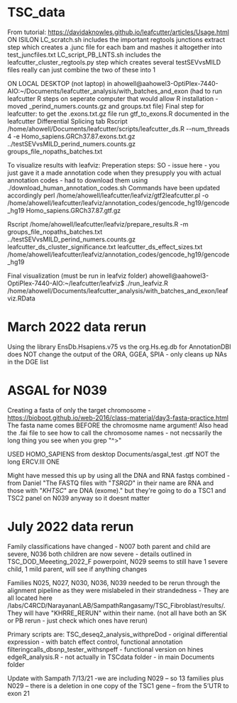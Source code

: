 # TSC_data

From tutorial: https://davidaknowles.github.io/leafcutter/articles/Usage.html 
ON ISILON
LC_scratch.sh includes the important regtools junctions extract step which creates a .junc file for each bam and mashes it altogether into test_juncfiles.txt
LC_script_PB_LNTS.sh includes the leafcutter_cluster_regtools.py step which creates several testSEVvsMILD files
really can just combine the two of these into 1

ON LOCAL DESKTOP (not laptop) in ahowell@aahowel3-OptiPlex-7440-AIO:~/Documents/leafcutter_analysis/with_batches_and_exon
(had to run leafcutter R steps on seperate computer that would allow R installation - moved _perind_numers.counts.gz and groups.txt file) 
Final step for leafcutter: 
to get the .exons.txt.gz file run gtf_to_exons.R documented in the leafcutter Differential Splicing tab 
Rscript /home/ahowell/Documents/leafcutter/scripts/leafcutter_ds.R --num_threads 4 -e Homo_sapiens.GRCh37.87.exons.txt.gz ../testSEVvsMILD_perind_numers.counts.gz groups_file_nopaths_batches.txt

To visualize results with leafviz: 
Preperation steps: 
SO - issue here - you just gave it a made annotation code when they presupply you with actual annotation codes - had to download them using ./download_human_annotation_codes.sh
Commands have been updated accordingly
perl /home/ahowell/leafcutter/leafviz/gtf2leafcutter.pl -o /home/ahowell/leafcutter/leafviz/annotation_codes/gencode_hg19/gencode_hg19 Homo_sapiens.GRCh37.87.gtf.gz

Rscript /home/ahowell/leafcutter/leafviz/prepare_results.R -m groups_file_nopaths_batches.txt ../testSEVvsMILD_perind_numers.counts.gz leafcutter_ds_cluster_significance.txt leafcutter_ds_effect_sizes.txt /home/ahowell/leafcutter/leafviz/annotation_codes/gencode_hg19/gencode_hg19

Final visualization (must be run in leafviz folder) 
ahowell@aahowel3-OptiPlex-7440-AIO:~/leafcutter/leafviz$ ./run_leafviz.R /home/ahowell/Documents/leafcutter_analysis/with_batches_and_exon/leafviz.RData

# March 2022 data rerun
Using the library EnsDb.Hsapiens.v75 vs the org.Hs.eg.db for AnnotationDBI does NOT change the output of the ORA, GGEA, SPIA - only cleans up NAs in the DGE list

# ASGAL for N039 
Creating a fasta of only the target chromosome - https://bioboot.github.io/web-2016/class-material/day3-fasta-practice.html 
The fasta name comes BEFORE the chromosme name argument! Also head the .fai file to see how to call the chromosome names - not necssarily the long thing you see when you grep "^>" 

USED HOMO_SAPIENS from desktop Documents/asgal_test .gtf NOT the long ERCV.III ONE 

Might have messed this up by using all the DNA and RNA fastqs combined - from Daniel "The FASTQ files with "_TSRGD_" in their name are RNA and those with "_KHTSC_" are DNA (exome)." but they're going to do a TSC1 and TSC2 panel on N039 anyway so it doesnt matter

# July 2022 data rerun
Family classifications have changed - N007 both parent and child are severe, N036 both children are now severe - details outlined in TSC_DOD_Meeeting_2022_F powerpoint, N029 seems to still have 1 severe child, 1 mild parent, will see if anything changes 

Families N025, N027, N030, N036, N039 needed to be rerun through the alignment pipeline as they were mislabeled in their strandedness - They are all located here /labs/C4RCD/NarayananLAB/SampathRangasamy/TSC_Fibroblast/results/. They will have "KHRRE_RERUN" within their name. (not all have both an SK or PB rerun - just check which ones have rerun)

Primary scripts are:
TSC_deseq2_analysis_withpreDod - original differential expression - with batch effect control, functional annotation 
filteringcalls_dbsnp_tester_withsnpeff - functional version on hines
edgeR_analysis.R - not actually in TSCdata folder - in main Documents folder 


Update with Sampath 7/13/21
-we are including N029 – so 13 families plus N029 – there is a deletion in one copy of the TSC1 gene – from the 5’UTR to exon 21 


